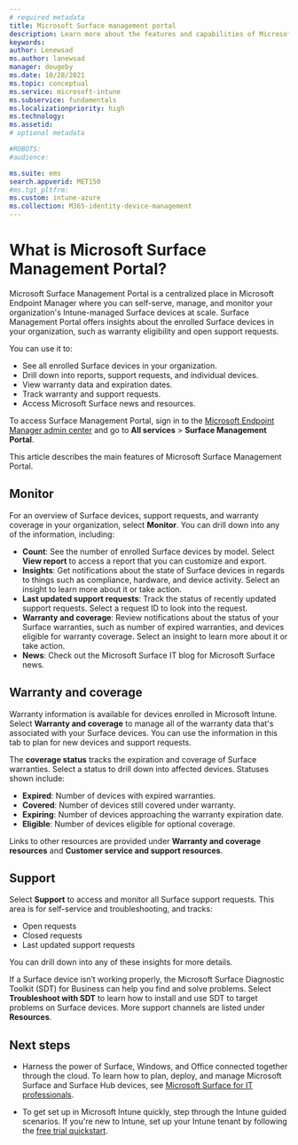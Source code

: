 ```yaml
---
# required metadata
title: Microsoft Surface management portal 
description: Learn more about the features and capabilities of Microsoft Surface Management Portal.     
keywords:
author: Lenewsad
ms.author: lanewsad
manager: dougeby
ms.date: 10/28/2021
ms.topic: conceptual
ms.service: microsoft-intune
ms.subservice: fundamentals
ms.localizationpriority: high
ms.technology:
ms.assetid: 
# optional metadata

#ROBOTS:
#audience:

ms.suite: ems
search.appverid: MET150
#ms.tgt_pltfrm:
ms.custom: intune-azure 
ms.collection: M365-identity-device-management
---
```


# What is Microsoft Surface Management Portal?  

Microsoft Surface Management Portal is a centralized place in Microsoft Endpoint Manager where you can self-serve, manage, and monitor your organization's Intune-managed Surface devices at scale. Surface Management Portal offers insights about the enrolled Surface devices in your organization, such as warranty eligibility and open support requests. 

You can use it to:

* See all enrolled Surface devices in your organization.  
* Drill down into reports, support requests, and individual devices.  
* View warranty data and expiration dates.   
* Track warranty and support requests.  
* Access Microsoft Surface news and resources.  

To access Surface Management Portal, sign in to the [Microsoft Endpoint Manager admin center](https://go.microsoft.com/fwlink/?linkid=2109431) and go to **All services** > **Surface Management Portal**. 

This article describes the main features of Microsoft Surface Management Portal. 

## Monitor  
For an overview of Surface devices, support requests, and warranty coverage in your organization, select  **Monitor**. You can drill down into any of the information, including: 

* **Count**: See the number of enrolled Surface devices by model. Select **View report** to access a report that you can customize and export.      
* **Insights**: Get notifications about the state of Surface devices in regards to things such as compliance, hardware, and device activity. Select an insight to learn more about it or take action.   
* **Last updated support requests**: Track the status of recently updated support requests. Select a request ID to look into the request.   
* **Warranty and coverage**: Review notifications about the status of your Surface warranties, such as number of expired warranties, and devices eligible for warranty coverage. Select an insight to learn more about it or take action.
* **News**: Check out the Microsoft Surface IT blog for Microsoft Surface news.  

## Warranty and coverage  
Warranty information is available for devices enrolled in Microsoft Intune. Select **Warranty and coverage** to manage all of the warranty data that's associated with your Surface devices. You can use the information in this tab to plan for new devices and support requests. 

The **coverage status** tracks the expiration and coverage of Surface warranties. Select a status to drill down into affected devices. Statuses shown include:    
 
 * **Expired**: Number of devices with expired warranties.  
 * **Covered**: Number of  devices still covered under warranty.  
 * **Expiring**: Number of devices approaching the warranty expiration date.  
 * **Eligible**: Number of devices eligible for optional coverage.  

Links to other resources are provided under **Warranty and coverage resources** and **Customer service and support resources**.   

## Support  
Select **Support** to access and monitor all Surface support requests. This area is for self-service and troubleshooting, and tracks:  

* Open requests  
* Closed requests  
* Last updated support requests  

You can drill down into any of these insights for more details. 

If a Surface device isn’t working properly, the Microsoft Surface Diagnostic Toolkit (SDT) for Business can help you find and solve problems. Select **Troubleshoot with SDT** to learn how to install and use SDT to target problems on Surface devices. More support channels are listed under **Resources**.  

## Next steps

* Harness the power of Surface, Windows, and Office connected together through the cloud. To learn how to plan, deploy, and manage Microsoft Surface and Surface Hub devices, see [Microsoft Surface for IT professionals](https://docs.microsoft.com/surface/).   

* To get set up in Microsoft Intune quickly, step through the Intune guided scenarios. If you're new to Intune, set up your Intune tenant by following the [free trial quickstart](free-trial-sign-up.md).  